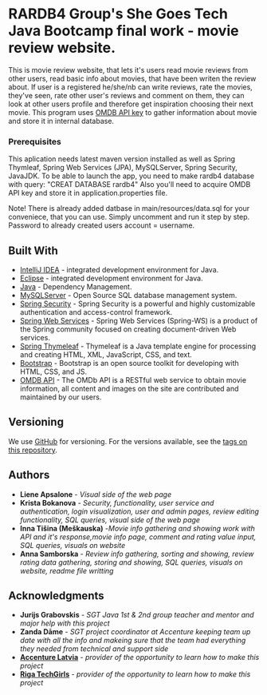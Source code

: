 # RARDB4 Group's She Goes Tech Java Bootcamp final work - movie review website.
This is movie review website, that lets it's users read movie reviews from other users, read basic info about movies, that have been writen the 
review about. If user is a registered he/she/nb can write reviews, rate the movies, they've seen, rate other user's reviews and comment on
them, they can look at other users profile and therefore get inspiration choosing their next movie.
This program uses [OMDB API key](http://www.omdbapi.com/apikey.aspx) to gather information about movie and store it in internal database.

### Prerequisites

This aplication needs latest maven version installed as well as Spring Thymleaf, 
Spring Web Services (JPA), MySQLServer, Spring Security, JavaJDK.
To be able to launch the app, you need to make rardb4 database with query: "CREAT DATABASE rardb4"
Also you'll need to acquire OMDB API key and store it in application.properties file.


Note! There is already added datbase in main/resources/data.sql for your conveniece, that you can use. Simply uncomment and run it 
step by step. Password to already created users account = username.

## Built With

* [IntelliJ IDEA](https://www.jetbrains.com/idea/documentation/) -  integrated development environment  for Java.
* [Eclipse](https://www.eclipse.org/downloads/packages/release/kepler/sr1/eclipse-ide-java-developers) -  integrated development 
  environment  for Java.
* [Java](https://java.com/en/download/faq/develop.xml) - Dependency Management.
* [MySQLServer](https://dev.mysql.com) - Open Source SQL database management system.
* [Spring Security](https://spring.io/projects/spring-security) - Spring Security is a powerful and highly customizable
  authentication and access-control framework.
* [Spring Web Services](https://spring.io/projects/spring-ws) - Spring Web Services (Spring-WS) is a product of the Spring
  community focused on creating document-driven Web services. 
* [Spring Thymeleaf](https://www.thymeleaf.org/doc/tutorials/2.1/thymeleafspring.html) - Thymeleaf is a Java template engine for
  processing and creating HTML, XML, JavaScript, CSS, and text.
* [Bootstrap](https://getbootstrap.com/) - Bootstrap is an open source toolkit for developing with HTML, CSS, and JS.
* [OMDB API](http://www.omdbapi.com/) - The OMDb API is a RESTful web service to obtain movie information, all content and images
on the site are contributed and maintained by our users.

## Versioning

We use [GitHub](https://github.com/) for versioning. For the versions available, see the
[tags on this repository](https://github.com/AnnaSam48/ProjectX). 

## Authors

* **Liene Apsalone** - *Visual side of the web page*
* **Krista Bokanova** - *Security, functionality, user service and authentication, login visualization, user and admin pages, review editing functionality, SQL queries, visual side of the web page*
* **Inna Tišina (Meškauska)**  -*Movie info gathering and showing work with API and it's response,movie info page, comment and rating value input, SQL queries, visuals on website*
* **Anna Samborska** - *Review info gathering, sorting and showing, review rating data gathering, storing and showing, SQL queries, visuals on website,  readme file writting*

## Acknowledgments

* **Jurijs Grabovskis** - *SGT Java 1st & 2nd group teacher and mentor and major help with this project*
* **Zanda Dāme** - *SGT project coordinator at Accenture keeping team up date with all the info and makeing sure that the team had everything they needed from technical and support side*  
* **[Accenture Latvia](https://www.accenture.com/lv-en)** - *provider of the opportunity to learn how to make this project*
* **[Riga TechGirls](http://www.rigatechgirls.org/)** - *provider of the opportunity to learn how to make this project* 
